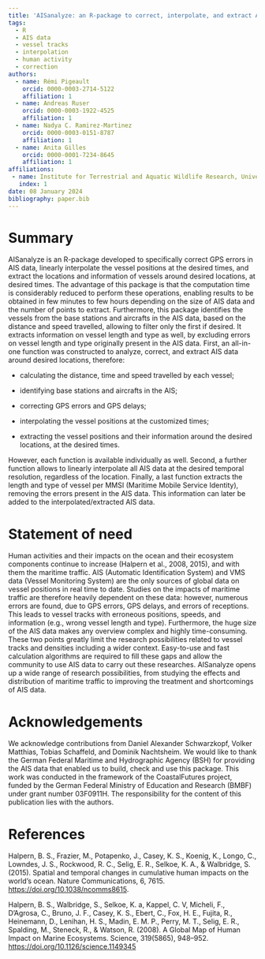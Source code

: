 ```yaml
---
title: 'AISanalyze: an R-package to correct, interpolate, and extract AIS data'
tags:
  - R
  - AIS data
  - vessel tracks
  - interpolation
  - human activity
  - correction
authors:
  - name: Rémi Pigeault
    orcid: 0000-0003-2714-5122
    affiliation: 1
  - name: Andreas Ruser
    orcid: 0000-0003-1922-4525
    affiliation: 1
  - name: Nadya C. Ramirez-Martinez
    orcid: 0000-0003-0151-8787
    affiliation: 1
  - name: Anita Gilles
    orcid: 0000-0001-7234-8645
    affiliation: 1
affiliations:
 - name: Institute for Terrestrial and Aquatic Wildlife Research, University of Veterinary Medicine Hannover, Foundation, Buesum, Germany
   index: 1
date: 08 January 2024
bibliography: paper.bib
---
```


# Summary

AISanalyze is an R-package developed to specifically correct GPS errors in AIS data, linearly interpolate the vessel positions at the desired times, and extract the locations and information of vessels around desired locations, at desired times. The advantage of this package is that the computation time is considerably reduced to perform these operations, enabling results to be obtained in few minutes to few hours depending on the size of AIS data and the number of points to extract. Furthermore, this package identifies the vessels from the base stations and aircrafts in the AIS data, based on the distance and speed travelled, allowing to filter only the first if desired. It extracts information on vessel length and type as well, by excluding errors on vessel length and type originally present in the AIS data. First, an all-in-one function was constructed to analyze, correct, and extract AIS data around desired locations, therefore:

- calculating the distance, time and speed travelled by each vessel;

- identifying base stations and aircrafts in the AIS;

- correcting GPS errors and GPS delays;

- interpolating the vessel positions at the customized times;

- extracting the vessel positions and their information around the desired locations, at the desired times.

However, each function is available individually as well. Second, a further function allows to linearly interpolate all AIS data at the desired temporal resolution, regardless of the location. Finally, a last function extracts the length and type of vessel per MMSI (Maritime Mobile Service Identity), removing the errors present in the AIS data. This information can later be added to the interpolated/extracted AIS data.

# Statement of need

Human activities and their impacts on the ocean and their ecosystem components continue to increase (Halpern et al., 2008, 2015), and with them the maritime traffic. AIS (Automatic Identification System) and VMS data (Vessel Monitoring System) are the only sources of global data on vessel positions in real time to date. Studies on the impacts of maritime traffic are therefore heavily dependent on these data: however, numerous errors are found, due to GPS errors, GPS delays, and errors of receptions. This leads to vessel tracks with erroneous positions, speeds, and information (e.g., wrong vessel length and type). Furthermore, the huge size of the AIS data makes any overview complex and highly time-consuming. These two points greatly limit the research possibilities related to vessel tracks and densities including a wider context. Easy-to-use and fast calculation algorithms are required to fill these gaps and allow the community to use AIS data to carry out these researches. AISanalyze opens up a wide range of research possibilities, from studying the effects and distribution of maritime traffic to improving the treatment and shortcomings of AIS data.

# Acknowledgements

We acknowledge contributions from Daniel Alexander Schwarzkopf, Volker Matthias, Tobias Schaffeld, and Dominik Nachtsheim. We would like to thank the German Federal Maritime and Hydrographic Agency (BSH) for providing the AIS data that enabled us to build, check and use this package. This work was conducted in the framework of the CoastalFutures project, funded by the German Federal Ministry of Education and Research (BMBF) under grant number 03F0911H. The responsibility for the content of this publication lies with the authors.

# References

Halpern, B. S., Frazier, M., Potapenko, J., Casey, K. S., Koenig, K., Longo, C., Lowndes, J. S., Rockwood, R. C., Selig, E. R., Selkoe, K. A., & Walbridge, S. (2015). Spatial and temporal changes in cumulative human impacts on the world’s ocean. Nature Communications, 6, 7615. https://doi.org/10.1038/ncomms8615.

Halpern, B. S., Walbridge, S., Selkoe, K. a, Kappel, C. V, Micheli, F., D’Agrosa, C., Bruno, J. F., Casey, K. S., Ebert, C., Fox, H. E., Fujita, R., Heinemann, D., Lenihan, H. S., Madin, E. M. P., Perry, M. T., Selig, E. R., Spalding, M., Steneck, R., & Watson, R. (2008). A Global Map of Human Impact on Marine Ecosystems. Science, 319(5865), 948–952. https://doi.org/10.1126/science.1149345
